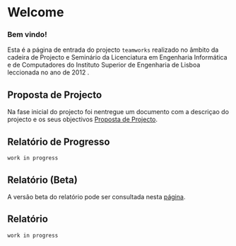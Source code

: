 # Welcome

### Bem vindo!

Esta é a página de entrada do projecto `teamworks` realizado no âmbito da cadeira de Projecto e Seminário da Licenciatura em Engenharia Informática e de Computadores do Instituto Superior de Engenharia de Lisboa leccionada no ano de 2012 .

## Proposta de Projecto

Na fase inicial do projecto foi nentregue um documento com a descriçao do projecto e os seus objectivos [Proposta de Projecto](https://github.com/isel-leic-ps/LI61N-G07/blob/master/doc/pp/index.md).

## Relatório de Progresso

`work in progress`

## Relatório (Beta)

A versão beta do relatório pode ser consultada nesta [página](https://github.com/isel-leic-ps/LI61N-G07/blob/master/doc/rb/index.md).

## Relatório

`work in progress`
